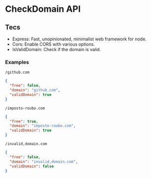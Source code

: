 # CheckDomain API

## Tecs

- Express: Fast, unopinionated, minimalist web framework for node.
- Cors: Enable CORS with various options.
- IsValidDomain: Check if the domain is valid.

### Examples

`/github.com`

```json
{
  "free": false,
  "domain": "github.com",
  "validDomain": true
}
```

`/imposto-roubo.com`

```json
{
  "free": true,
  "domain": "imposto-roubo.com",
  "validDomain": true
}
```

`/invalid,domain.com`

```json
{
  "free": false,
  "domain": "invalid,domain.com",
  "validDomain": false
}
```
